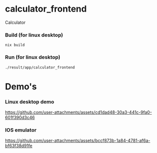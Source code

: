 # calculator_frontend

Calculator

### Build (for linux desktop)
```#shell
nix build
```
### Run (for linux desktop)
```#shell
./result/app/calculator_frontend
```
# Demo's
### Linux desktop demo

https://github.com/user-attachments/assets/cd1dad48-30a3-441c-9fa0-601f390d3c46

### IOS emulator


https://github.com/user-attachments/assets/bccf873b-1a84-4781-af6a-bf63f38d91fe


